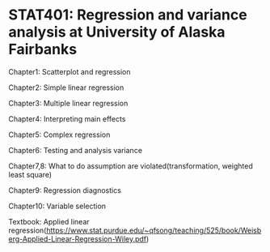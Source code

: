 # STAT401: Regression and variance analysis at University of Alaska Fairbanks
Chapter1: Scatterplot and regression

Chapter2: Simple linear regression

Chapter3: Multiple linear regression

Chapter4: Interpreting main effects

Chapter5: Complex regression

Chapter6: Testing and analysis variance

Chapter7,8: What to do assumption are violated(transformation, weighted least square)

Chapter9: Regression diagnostics

Chapter10: Variable selection

Textbook: Applied linear regression(https://www.stat.purdue.edu/~qfsong/teaching/525/book/Weisberg-Applied-Linear-Regression-Wiley.pdf)

